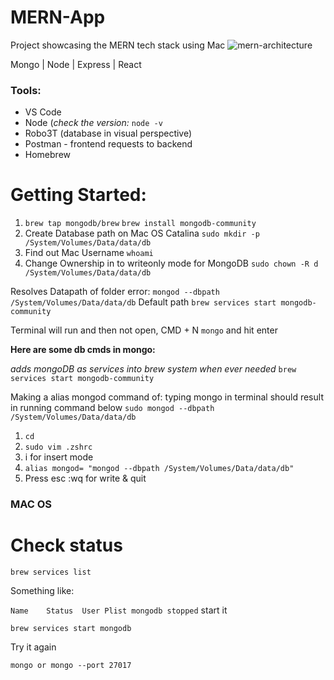 
# MERN-App
Project showcasing the MERN tech stack using Mac 
![mern-architecture](https://user-images.githubusercontent.com/8579501/70398555-6ca69980-1a68-11ea-91fb-71fc7aa16486.png)

Mongo | Node | Express | React

### Tools:

* VS Code 
* Node (_check the version:_ `node -v`
* Robo3T (database in visual perspective)
* Postman - frontend requests to backend
* Homebrew

# Getting Started: 
1. `brew tap mongodb/brew`
`brew install mongodb-community`
2. Create Database path on Mac OS Catalina
`sudo mkdir -p /System/Volumes/Data/data/db`
3. Find out Mac Username
`whoami`
4. Change Ownership in to writeonly mode for MongoDB 
`sudo chown -R d /System/Volumes/Data/data/db `


Resolves Datapath of folder error:
`mongod --dbpath /System/Volumes/Data/data/db` 
Default path 
`brew services start mongodb-community`

Terminal will run and then not open, CMD + N 
`mongo` and hit enter

**Here are some db cmds in mongo:**

_adds mongoDB as services into brew system when ever needed_
`brew services start mongodb-community` 

Making a alias mongod command of:
typing mongo in terminal should result in running command below
`sudo mongod --dbpath /System/Volumes/Data/data/db`

1. `cd`
2. `sudo vim .zshrc`
3. i for insert mode 
4. `alias mongod= "mongod --dbpath /System/Volumes/Data/data/db"`
5. Press esc :wq for write & quit

### MAC OS

# Check status

`brew services list`

Something like:

`Name    Status  User Plist
mongodb stopped`
start it

`brew services start mongodb`

Try it again

`mongo or mongo --port 27017`



